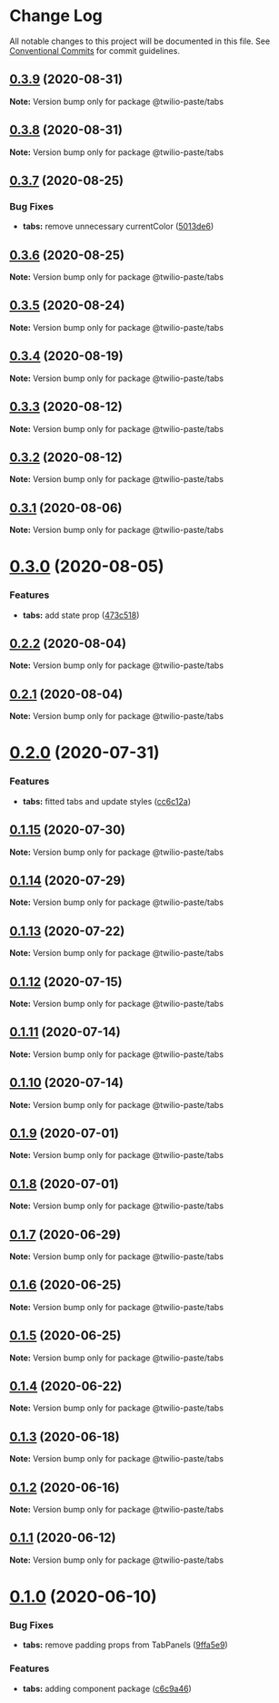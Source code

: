 # Change Log

All notable changes to this project will be documented in this file.
See [Conventional Commits](https://conventionalcommits.org) for commit guidelines.

## [0.3.9](https://github.com/twilio-labs/paste/compare/@twilio-paste/tabs@0.3.8...@twilio-paste/tabs@0.3.9) (2020-08-31)

**Note:** Version bump only for package @twilio-paste/tabs





## [0.3.8](https://github.com/twilio-labs/paste/compare/@twilio-paste/tabs@0.3.7...@twilio-paste/tabs@0.3.8) (2020-08-31)

**Note:** Version bump only for package @twilio-paste/tabs





## [0.3.7](https://github.com/twilio-labs/paste/compare/@twilio-paste/tabs@0.3.6...@twilio-paste/tabs@0.3.7) (2020-08-25)


### Bug Fixes

* **tabs:** remove unnecessary currentColor ([5013de6](https://github.com/twilio-labs/paste/commit/5013de676f6049c617073f8f16d677af50973f32))





## [0.3.6](https://github.com/twilio-labs/paste/compare/@twilio-paste/tabs@0.3.5...@twilio-paste/tabs@0.3.6) (2020-08-25)

**Note:** Version bump only for package @twilio-paste/tabs





## [0.3.5](https://github.com/twilio-labs/paste/compare/@twilio-paste/tabs@0.3.4...@twilio-paste/tabs@0.3.5) (2020-08-24)

**Note:** Version bump only for package @twilio-paste/tabs





## [0.3.4](https://github.com/twilio-labs/paste/compare/@twilio-paste/tabs@0.3.3...@twilio-paste/tabs@0.3.4) (2020-08-19)

**Note:** Version bump only for package @twilio-paste/tabs





## [0.3.3](https://github.com/twilio-labs/paste/compare/@twilio-paste/tabs@0.3.2...@twilio-paste/tabs@0.3.3) (2020-08-12)

**Note:** Version bump only for package @twilio-paste/tabs





## [0.3.2](https://github.com/twilio-labs/paste/compare/@twilio-paste/tabs@0.3.1...@twilio-paste/tabs@0.3.2) (2020-08-12)

**Note:** Version bump only for package @twilio-paste/tabs





## [0.3.1](https://github.com/twilio-labs/paste/compare/@twilio-paste/tabs@0.3.0...@twilio-paste/tabs@0.3.1) (2020-08-06)

**Note:** Version bump only for package @twilio-paste/tabs





# [0.3.0](https://github.com/twilio-labs/paste/compare/@twilio-paste/tabs@0.2.2...@twilio-paste/tabs@0.3.0) (2020-08-05)


### Features

* **tabs:** add state prop ([473c518](https://github.com/twilio-labs/paste/commit/473c518f9dfd6f10c4e0de1cd0a674fd805b2254))





## [0.2.2](https://github.com/twilio-labs/paste/compare/@twilio-paste/tabs@0.2.1...@twilio-paste/tabs@0.2.2) (2020-08-04)

**Note:** Version bump only for package @twilio-paste/tabs





## [0.2.1](https://github.com/twilio-labs/paste/compare/@twilio-paste/tabs@0.2.0...@twilio-paste/tabs@0.2.1) (2020-08-04)

**Note:** Version bump only for package @twilio-paste/tabs





# [0.2.0](https://github.com/twilio-labs/paste/compare/@twilio-paste/tabs@0.1.15...@twilio-paste/tabs@0.2.0) (2020-07-31)


### Features

* **tabs:** fitted tabs and update styles ([cc6c12a](https://github.com/twilio-labs/paste/commit/cc6c12ae75edfb512b829da3ae8b8f5f58a12bc8))





## [0.1.15](https://github.com/twilio-labs/paste/compare/@twilio-paste/tabs@0.1.14...@twilio-paste/tabs@0.1.15) (2020-07-30)

**Note:** Version bump only for package @twilio-paste/tabs





## [0.1.14](https://github.com/twilio-labs/paste/compare/@twilio-paste/tabs@0.1.13...@twilio-paste/tabs@0.1.14) (2020-07-29)

**Note:** Version bump only for package @twilio-paste/tabs





## [0.1.13](https://github.com/twilio-labs/paste/compare/@twilio-paste/tabs@0.1.12...@twilio-paste/tabs@0.1.13) (2020-07-22)

**Note:** Version bump only for package @twilio-paste/tabs





## [0.1.12](https://github.com/twilio-labs/paste/compare/@twilio-paste/tabs@0.1.11...@twilio-paste/tabs@0.1.12) (2020-07-15)

**Note:** Version bump only for package @twilio-paste/tabs





## [0.1.11](https://github.com/twilio-labs/paste/compare/@twilio-paste/tabs@0.1.10...@twilio-paste/tabs@0.1.11) (2020-07-14)

**Note:** Version bump only for package @twilio-paste/tabs





## [0.1.10](https://github.com/twilio-labs/paste/compare/@twilio-paste/tabs@0.1.9...@twilio-paste/tabs@0.1.10) (2020-07-14)

**Note:** Version bump only for package @twilio-paste/tabs





## [0.1.9](https://github.com/twilio-labs/paste/compare/@twilio-paste/tabs@0.1.8...@twilio-paste/tabs@0.1.9) (2020-07-01)

**Note:** Version bump only for package @twilio-paste/tabs





## [0.1.8](https://github.com/twilio-labs/paste/compare/@twilio-paste/tabs@0.1.7...@twilio-paste/tabs@0.1.8) (2020-07-01)

**Note:** Version bump only for package @twilio-paste/tabs





## [0.1.7](https://github.com/twilio-labs/paste/compare/@twilio-paste/tabs@0.1.6...@twilio-paste/tabs@0.1.7) (2020-06-29)

**Note:** Version bump only for package @twilio-paste/tabs





## [0.1.6](https://github.com/twilio-labs/paste/compare/@twilio-paste/tabs@0.1.5...@twilio-paste/tabs@0.1.6) (2020-06-25)

**Note:** Version bump only for package @twilio-paste/tabs





## [0.1.5](https://github.com/twilio-labs/paste/compare/@twilio-paste/tabs@0.1.4...@twilio-paste/tabs@0.1.5) (2020-06-25)

**Note:** Version bump only for package @twilio-paste/tabs





## [0.1.4](https://github.com/twilio-labs/paste/compare/@twilio-paste/tabs@0.1.3...@twilio-paste/tabs@0.1.4) (2020-06-22)

**Note:** Version bump only for package @twilio-paste/tabs





## [0.1.3](https://github.com/twilio-labs/paste/compare/@twilio-paste/tabs@0.1.2...@twilio-paste/tabs@0.1.3) (2020-06-18)

**Note:** Version bump only for package @twilio-paste/tabs





## [0.1.2](https://github.com/twilio-labs/paste/compare/@twilio-paste/tabs@0.1.1...@twilio-paste/tabs@0.1.2) (2020-06-16)

**Note:** Version bump only for package @twilio-paste/tabs





## [0.1.1](https://github.com/twilio-labs/paste/compare/@twilio-paste/tabs@0.1.0...@twilio-paste/tabs@0.1.1) (2020-06-12)

**Note:** Version bump only for package @twilio-paste/tabs





# [0.1.0](https://github.com/twilio-labs/paste/compare/@twilio-paste/tabs@0.0.2...@twilio-paste/tabs@0.1.0) (2020-06-10)


### Bug Fixes

* **tabs:** remove padding props from TabPanels ([9ffa5e9](https://github.com/twilio-labs/paste/commit/9ffa5e95d729fc7ef2c83619b87f0cd4c1ff2426))


### Features

* **tabs:** adding component package ([c6c9a46](https://github.com/twilio-labs/paste/commit/c6c9a464135fade4b9dc7d22f03718ec0e9666a1))
